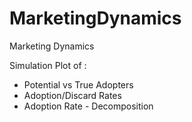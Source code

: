 # MarketingDynamics
Marketing Dynamics

Simulation Plot of :
- Potential vs True Adopters
- Adoption/Discard Rates
- Adoption Rate - Decomposition